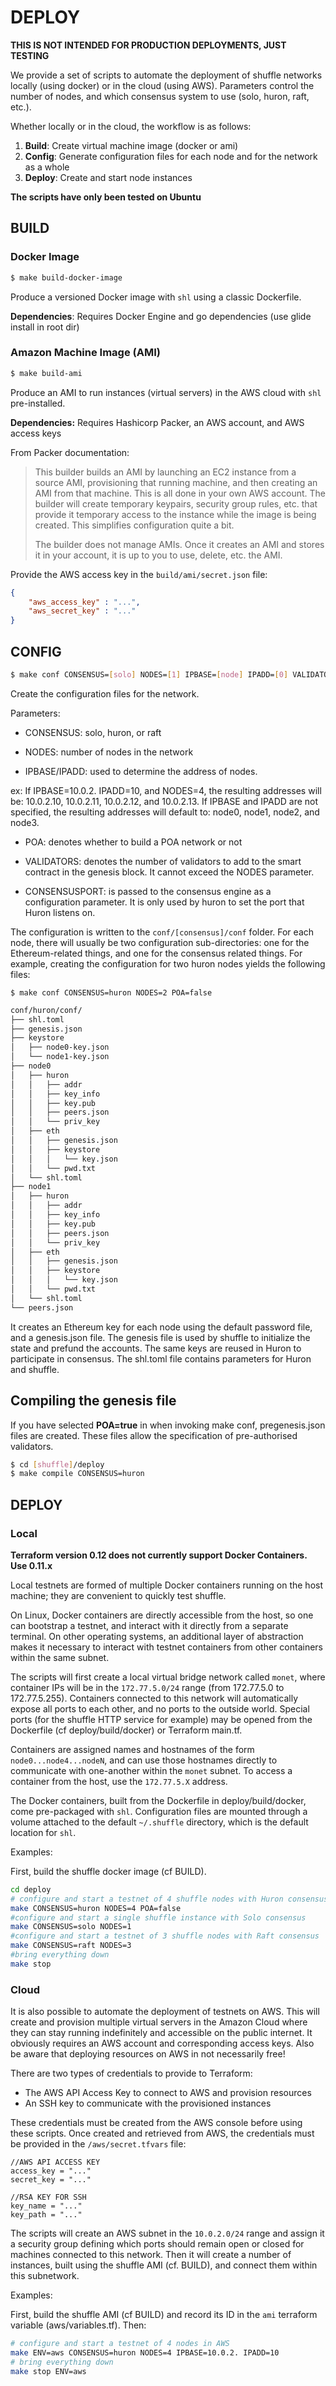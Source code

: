 # DEPLOY

**THIS IS NOT INTENDED FOR PRODUCTION DEPLOYMENTS, JUST TESTING**

We provide a set of scripts to automate the deployment of shuffle networks
locally (using docker) or in the cloud (using AWS). Parameters control the
number of nodes, and which consensus system to use (solo, huron, raft, etc.).

Whether locally or in the cloud, the workflow is as follows:

1. **Build**: Create virtual machine image (docker or ami)
2. **Config**: Generate configuration files for each node and for the network as
               a whole
3. **Deploy**: Create and start node instances

**The scripts have only been tested on Ubuntu**

## BUILD

### Docker Image

```bash
$ make build-docker-image
```
Produce a versioned Docker image with `shl` using a classic Dockerfile.

**Dependencies**: Requires Docker Engine and go dependencies (use glide install
                  in root dir)

### Amazon Machine Image (AMI)

```bash
$ make build-ami
```
Produce an AMI to run instances (virtual servers) in the AWS cloud with `shl`
pre-installed.

**Dependencies:** Requires Hashicorp Packer, an AWS account, and AWS access keys

From Packer documentation:

> This builder builds an AMI by launching an EC2 instance from a source AMI,
> provisioning that running machine, and then creating an AMI from that machine.
> This is all done in your own AWS account. The builder will create temporary
> keypairs, security group rules, etc. that provide it temporary access to the
> instance while the image is being created. This simplifies configuration quite
> a bit.
>
> The builder does not manage AMIs. Once it creates an AMI and stores it in your
> account, it is up to you to use, delete, etc. the AMI.

Provide the AWS access key in the `build/ami/secret.json` file:

```json
{
    "aws_access_key" : "...",
    "aws_secret_key" : "..."
}
```

## CONFIG

```bash
$ make conf CONSENSUS=[solo] NODES=[1] IPBASE=[node] IPADD=[0] VALIDATORS=[validator] POA=[true|false] CONSENSUSPORT=[1337]
```

Create the configuration files for the network.

Parameters:

- CONSENSUS: solo, huron, or raft

- NODES: number of nodes in the network

- IPBASE/IPADD: used to determine the address of nodes.

ex: If IPBASE=10.0.2. IPADD=10, and NODES=4, the resulting addresses will be:
    10.0.2.10, 10.0.2.11, 10.0.2.12, and 10.0.2.13.
    If IPBASE and IPADD are not specified, the resulting addresses will default
    to: node0, node1, node2, and node3.

- POA: denotes whether to build a POA network or not

- VALIDATORS: denotes the number of validators to add to the smart contract in 
  the genesis block. It cannot exceed the NODES parameter.

- CONSENSUSPORT: is passed to the consensus engine as a configuration parameter. It is only used by huron to set the port that Huron listens on.

The configuration is written to the `conf/[consensus]/conf` folder. For each
node, there will usually be two configuration sub-directories: one for the
Ethereum-related things, and one for the consensus related things. For example,
creating the configuration for two huron nodes yields the following files:

`$ make conf CONSENSUS=huron NODES=2 POA=false`

```bash
conf/huron/conf/
├── shl.toml
├── genesis.json
├── keystore
│   ├── node0-key.json
│   └── node1-key.json
├── node0
│   ├── huron
│   │   ├── addr
│   │   ├── key_info
│   │   ├── key.pub
│   │   ├── peers.json
│   │   └── priv_key
│   ├── eth
│   │   ├── genesis.json
│   │   ├── keystore
│   │   │   └── key.json
│   │   └── pwd.txt
│   └── shl.toml
├── node1
│   ├── huron
│   │   ├── addr
│   │   ├── key_info
│   │   ├── key.pub
│   │   ├── peers.json
│   │   └── priv_key
│   ├── eth
│   │   ├── genesis.json
│   │   ├── keystore
│   │   │   └── key.json
│   │   └── pwd.txt
│   └── shl.toml
└── peers.json

```

It creates an Ethereum key for each node using the default password file, and a
genesis.json file. The genesis file is used by shuffle to initialize the state
and prefund the accounts. The same keys are reused in Huron to participate in
consensus. The shl.toml file contains parameters for Huron and shuffle.

## Compiling the genesis file

If you have selected **POA=true** in when invoking make conf, pregenesis.json 
files are created. These files allow the specification of pre-authorised 
validators.

```bash
$ cd [shuffle]/deploy
$ make compile CONSENSUS=huron
```

## DEPLOY

### Local

**Terraform version 0.12 does not currently support Docker Containers. Use 0.11.x**

Local testnets are formed of multiple Docker containers running on the host
machine; they are convenient to quickly test shuffle.

On Linux, Docker containers are directly accessible from the host, so one can
bootstrap a testnet, and interact with it directly from a separate terminal. On
other operating systems, an additional layer of abstraction makes it necessary
to interact with testnet containers from other containers within the same
subnet.

The scripts will first create a local virtual bridge network called `monet`,
where container IPs will be in the `172.77.5.0/24` range (from 172.77.5.0 to
172.77.5.255). Containers connected to this network will automatically expose
all ports to each other, and no ports to the outside world. Special ports (for
the shuffle HTTP service for example) may be opened from the Dockerfile (cf
deploy/build/docker) or Terraform main.tf.

Containers are assigned names and hostnames of the form `node0...node4...nodeN`,
and can use those hostnames directly to communicate with one-another within the
`monet` subnet. To access a container from the host, use the `172.77.5.X`
address.

The Docker containers, built from the Dockerfile in deploy/build/docker, come
pre-packaged with `shl`. Configuration files are mounted through a volume
attached to the default `~/.shuffle` directory, which is the default location
for `shl`.  

Examples:

First, build the shuffle docker image (cf BUILD).

``` bash
cd deploy
# configure and start a testnet of 4 shuffle nodes with Huron consensus
make CONSENSUS=huron NODES=4 POA=false
#configure and start a single shuffle instance with Solo consensus
make CONSENSUS=solo NODES=1
#configure and start a testnet of 3 shuffle nodes with Raft consensus
make CONSENSUS=raft NODES=3
#bring everything down
make stop
```

### Cloud

It is also possible to automate the deployment of testnets on AWS. This will
create and provision multiple virtual servers in the Amazon Cloud where they can
stay running indefinitely and accessible on the public internet. It obviously
requires an AWS account and corresponding access keys. Also be aware that
deploying resources on AWS in not necessarily free!

There are two types of credentials to provide to Terraform:

- The AWS API Access Key to connect to AWS and provision resources
- An SSH key to communicate with the provisioned instances

These credentials must be created from the AWS console before using these
scripts. Once created and retrieved from AWS, the credentials must be provided 
in the `/aws/secret.tfvars` file:

```
//AWS API ACCESS KEY
access_key = "..."
secret_key = "..."

//RSA KEY FOR SSH
key_name = "..."
key_path = "..."
```

The scripts will create an AWS subnet in the `10.0.2.0/24` range and assign it a
security group defining which ports should remain open or closed for machines
connected to this network. Then it will create a number of instances, built
using the shuffle AMI (cf. BUILD), and connect them within this subnetwork.

Examples:

First, build the shuffle AMI (cf BUILD) and record its ID in the `ami`
terraform variable (aws/variables.tf). Then: 

```bash
# configure and start a testnet of 4 nodes in AWS
make ENV=aws CONSENSUS=huron NODES=4 IPBASE=10.0.2. IPADD=10
# bring everything down
make stop ENV=aws
```
